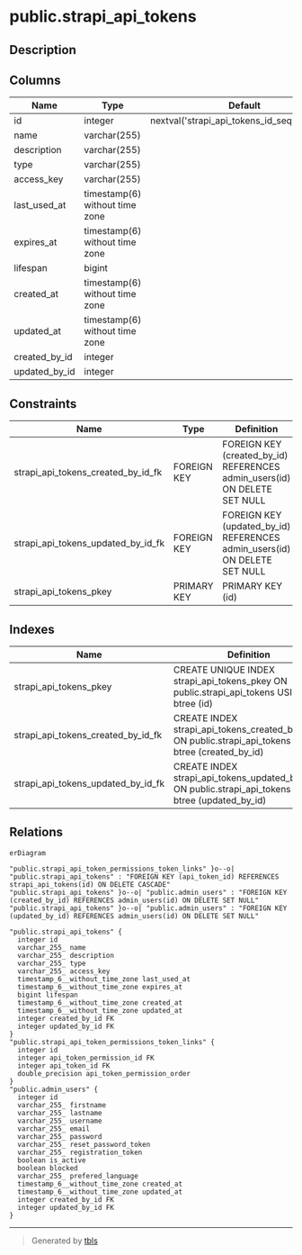 # public.strapi_api_tokens

## Description

## Columns

| Name | Type | Default | Nullable | Children | Parents | Comment |
| ---- | ---- | ------- | -------- | -------- | ------- | ------- |
| id | integer | nextval('strapi_api_tokens_id_seq'::regclass) | false | [public.strapi_api_token_permissions_token_links](public.strapi_api_token_permissions_token_links.md) |  |  |
| name | varchar(255) |  | true |  |  |  |
| description | varchar(255) |  | true |  |  |  |
| type | varchar(255) |  | true |  |  |  |
| access_key | varchar(255) |  | true |  |  |  |
| last_used_at | timestamp(6) without time zone |  | true |  |  |  |
| expires_at | timestamp(6) without time zone |  | true |  |  |  |
| lifespan | bigint |  | true |  |  |  |
| created_at | timestamp(6) without time zone |  | true |  |  |  |
| updated_at | timestamp(6) without time zone |  | true |  |  |  |
| created_by_id | integer |  | true |  | [public.admin_users](public.admin_users.md) |  |
| updated_by_id | integer |  | true |  | [public.admin_users](public.admin_users.md) |  |

## Constraints

| Name | Type | Definition |
| ---- | ---- | ---------- |
| strapi_api_tokens_created_by_id_fk | FOREIGN KEY | FOREIGN KEY (created_by_id) REFERENCES admin_users(id) ON DELETE SET NULL |
| strapi_api_tokens_updated_by_id_fk | FOREIGN KEY | FOREIGN KEY (updated_by_id) REFERENCES admin_users(id) ON DELETE SET NULL |
| strapi_api_tokens_pkey | PRIMARY KEY | PRIMARY KEY (id) |

## Indexes

| Name | Definition |
| ---- | ---------- |
| strapi_api_tokens_pkey | CREATE UNIQUE INDEX strapi_api_tokens_pkey ON public.strapi_api_tokens USING btree (id) |
| strapi_api_tokens_created_by_id_fk | CREATE INDEX strapi_api_tokens_created_by_id_fk ON public.strapi_api_tokens USING btree (created_by_id) |
| strapi_api_tokens_updated_by_id_fk | CREATE INDEX strapi_api_tokens_updated_by_id_fk ON public.strapi_api_tokens USING btree (updated_by_id) |

## Relations

```mermaid
erDiagram

"public.strapi_api_token_permissions_token_links" }o--o| "public.strapi_api_tokens" : "FOREIGN KEY (api_token_id) REFERENCES strapi_api_tokens(id) ON DELETE CASCADE"
"public.strapi_api_tokens" }o--o| "public.admin_users" : "FOREIGN KEY (created_by_id) REFERENCES admin_users(id) ON DELETE SET NULL"
"public.strapi_api_tokens" }o--o| "public.admin_users" : "FOREIGN KEY (updated_by_id) REFERENCES admin_users(id) ON DELETE SET NULL"

"public.strapi_api_tokens" {
  integer id
  varchar_255_ name
  varchar_255_ description
  varchar_255_ type
  varchar_255_ access_key
  timestamp_6__without_time_zone last_used_at
  timestamp_6__without_time_zone expires_at
  bigint lifespan
  timestamp_6__without_time_zone created_at
  timestamp_6__without_time_zone updated_at
  integer created_by_id FK
  integer updated_by_id FK
}
"public.strapi_api_token_permissions_token_links" {
  integer id
  integer api_token_permission_id FK
  integer api_token_id FK
  double_precision api_token_permission_order
}
"public.admin_users" {
  integer id
  varchar_255_ firstname
  varchar_255_ lastname
  varchar_255_ username
  varchar_255_ email
  varchar_255_ password
  varchar_255_ reset_password_token
  varchar_255_ registration_token
  boolean is_active
  boolean blocked
  varchar_255_ prefered_language
  timestamp_6__without_time_zone created_at
  timestamp_6__without_time_zone updated_at
  integer created_by_id FK
  integer updated_by_id FK
}
```

---

> Generated by [tbls](https://github.com/k1LoW/tbls)
